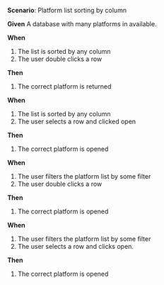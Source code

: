 **Scenario**: Platform list sorting by column
  
**Given** 
A database with many platforms in available.

**When**
1. The list is sorted by any column
2. The user double clicks a row

**Then** 
1. The correct platform is returned
   
**When**
1. The list is sorted by any column
2. The user selects a row and clicked open

**Then** 
1. The correct platform is opened
  
**When**
1. The user filters the platform list by some filter
2. The user double clicks a row

**Then**
1. The correct platform is opened
 
**When**
1. The user filters the platform list by some filter
2. The user selects a row and clicks open.

**Then**
1. The correct platform is opened